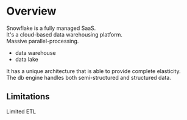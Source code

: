 # Overview

Snowflake is a fully managed SaaS.  
It's a cloud-based data warehousing platform.  
Massive parallel-processing.  

- data warehouse
- data lake

It has a unique architecture that is able to provide complete elasticity.  
The db engine handles both semi-structured and structured data.  

## Limitations
Limited ETL  
